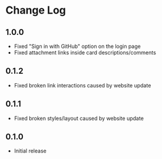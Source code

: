 # Change Log

## 1.0.0
- Fixed "Sign in with GitHub" option on the login page
- Fixed attachment links inside card descriptions/comments

## 0.1.2
- Fixed broken link interactions caused by website update

## 0.1.1
- Fixed broken styles/layout caused by website update

## 0.1.0
- Initial release
